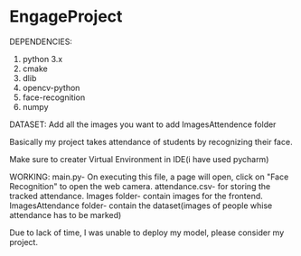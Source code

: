 # EngageProject
DEPENDENCIES:
1. python 3.x
2. cmake
3. dlib
4. opencv-python
5. face-recognition
6. numpy

DATASET:
Add all the images you want to add ImagesAttendence folder

Basically my project takes attendance of students by recognizing their face.

Make sure to creater Virtual Environment in IDE(i have used pycharm)

WORKING:
main.py- On executing this file, a page will open, click on "Face Recognition" to open the web camera.
attendance.csv- for storing the tracked attendance.
Images folder- contain images for the frontend.
ImagesAttendance folder- contain the dataset(images of people whise attendance has to be marked)

Due to lack of time, I was unable to deploy my model, please consider my project.
